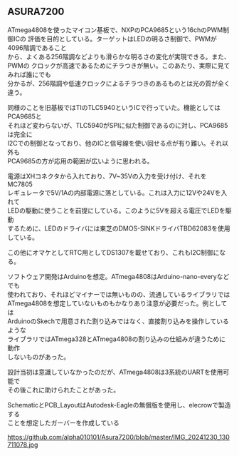 ## ASURA7200

ATmega4808を使ったマイコン基板で、NXPのPCA9685という16chのPWM制御ICの
評価を目的としている。ターゲットはLEDの明るさ制御で、PWMが4096階調であること  
から、よくある256階調などよりも滑らかな明るさの変化が実現できる。また、PWMの
クロックが高速であるためにチラつきが無い。このあたり、実際に見てみれば誰にでも  
分かるが、256階調や低速クロックによるチラつきのあるものとは光の質が全く違う。

同様のことを旧基板ではTIのTLC5940というICで行っていた。機能としてはPCA9685と  
それほど変わらないが、TLC5940がSPIに似た制御であるのに対し、PCA9685は完全に  
I2Cでの制御となっており、他のICと信号線を使い回せる点が有り難い。それ以外も  
PCA9685の方が応用の範囲が広いように思われる。

電源はXHコネクタから入れており、7V~35Vの入力を受け付け、それをMC7805  
レギュレータで5V/1Aの内部電源に落としている。これは入力に12Vや24Vを入れて  
LEDの駆動に使うことを前提にしている。このように5Vを超える電圧でLEDを駆動  
するために、LEDのドライバには東芝のDMOS-SINKドライバTBD62083を使用
している。  
  
この他にオマケとしてRTC用としてDS1307を載せており、これもI2C制御になる。

ソフトウェア開発はArduinoを想定。ATmega4808はArduino-nano-everyなどでも  
使われており、それほどマイナーでは無いものの、流通しているライブラリでは
ATmega4808を想定していないものもかなりあり注意が必要だった。例としては  
ArduinoのSkechで用意された割り込みではなく、直接割り込みを操作しているような  
ライブラリではATmega328とATmega4808の割り込みの仕組みが違うために動作  
しないものがあった。  
  
設計当初は意識していなかったのだが、ATmega4808は3系統のUARTを使用可能で  
その後これに助けられたことがあった。

SchematicとPCB\_LayoutはAutodesk-Eagleの無償版を使用し、elecrowで製造する  
ことを想定したガーバーを作成している

https://github.com/alpha010101/Asura7200/blob/master/IMG_20241230_130711078.jpg
